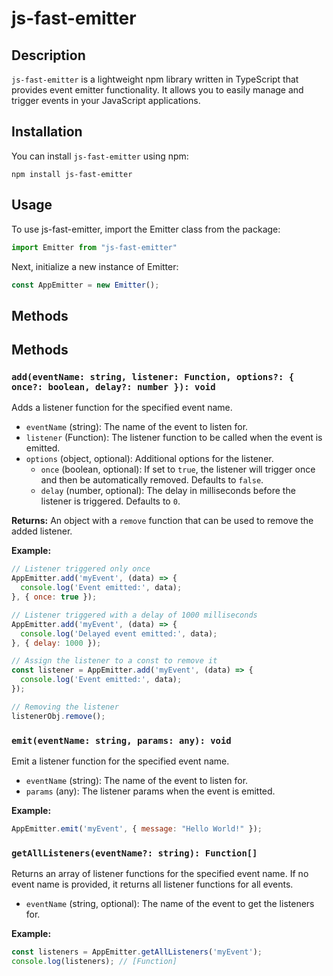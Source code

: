 # js-fast-emitter

## Description
`js-fast-emitter` is a lightweight npm library written in TypeScript that provides event emitter functionality. It allows you to easily manage and trigger events in your JavaScript applications.

## Installation
You can install `js-fast-emitter` using npm:

```shell
npm install js-fast-emitter

```

## Usage 

To use js-fast-emitter, import the Emitter class from the package:

```javascript
import Emitter from "js-fast-emitter"

```

Next, initialize a new instance of Emitter:

```javascript
const AppEmitter = new Emitter();
```

## Methods

## Methods

### `add(eventName: string, listener: Function, options?: { once?: boolean, delay?: number }): void`
Adds a listener function for the specified event name.

- `eventName` (string): The name of the event to listen for.
- `listener` (Function): The listener function to be called when the event is emitted.
- `options` (object, optional): Additional options for the listener.
  - `once` (boolean, optional): If set to `true`, the listener will trigger once and then be automatically removed. Defaults to `false`.
  - `delay` (number, optional): The delay in milliseconds before the listener is triggered. Defaults to `0`.

**Returns:**
An object with a `remove` function that can be used to remove the added listener.

**Example:**

```javascript
// Listener triggered only once
AppEmitter.add('myEvent', (data) => {
  console.log('Event emitted:', data);
}, { once: true });

// Listener triggered with a delay of 1000 milliseconds
AppEmitter.add('myEvent', (data) => {
  console.log('Delayed event emitted:', data);
}, { delay: 1000 });

// Assign the listener to a const to remove it
const listener = AppEmitter.add('myEvent', (data) => {
  console.log('Event emitted:', data);
});

// Removing the listener
listenerObj.remove();

```

### `emit(eventName: string, params: any): void`
Emit a listener function for the specified event name.

- `eventName` (string): The name of the event to listen for.
- `params` (any): The listener params when the event is emitted.

**Example:**

```javascript
AppEmitter.emit('myEvent', { message: "Hello World!" });

```

### `getAllListeners(eventName?: string): Function[]`
Returns an array of listener functions for the specified event name. If no event name is provided, it returns all listener functions for all events.

- `eventName` (string, optional): The name of the event to get the listeners for.

**Example:**

```javascript
const listeners = AppEmitter.getAllListeners('myEvent');
console.log(listeners); // [Function]
```



